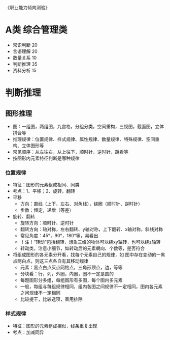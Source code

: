 《职业能力倾向测验》

# A类 综合管理类
- 常识判断 20
- 言语理解 20
- 数量关系 10
- 判断推理 35
- 资料分析 15

# 判断推理

## 图形推理
- 图：一组图，两组图，九宫格，分组分类，空间重构，三视图，截面图，立体拼合等
- 推理规律：位置规律、样式规律、属性规律、数量规律、特殊规律、空间重构、立体图形等
- 常见顺序：从左往右，从上往下，顺时针，逆时针，跳看等
- 按图形内元素特征判断是哪种规律
### 位置规律
- 特征：图形的元素组成相同、同类
- 考点：1、平移；2、旋转，翻转
- 平移
  - 方向：直线（上下、左右、对角线），绕圈（顺时针、逆时针）
  - 步数：恒定，递增（等差）
- 旋转、翻转
  - 旋转方向：顺时针、逆时针
  - 翻转方向：轴对称，左右翻转、y轴对称，上下翻转、x轴对称，斜线对称
  - 常见角度：45°，90°，180°等，易看出
  - ！注！“转动”包括翻转，想象三维的物体可以绕xy轴转，也可以绕z轴转
  - 转动类，注意小细节，如转动后的元素朝向、个数等，是否符合
- 将组成图形的各元素分开看，找每个元素自己的规律，如 图中存在变动的一黑点两白点，则这三点各自有其移动规律
  - 元素：黑点白点灰点网格点，三角形顶点，边，等等
  - 分块看：行，列，外圈，内圈，圈不一定是圆的
  - 每题图形分多组，每组图形有多图，每个图内多元素
  - 一般，每组与每组规律相同，组内各图之间规律不一定相同，图内各元素之间规律不一定相同
  - 比较提干，比较选项，善用排除
### 样式规律
- 特征：图形的元素组成相似，线条重复出现
- 考点：加减同异










